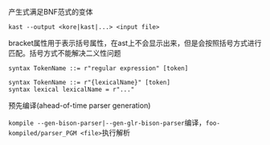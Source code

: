 产生式满足BNF范式的变体

`kast --output <kore|kast|...> <input file>`

bracket属性用于表示括号属性，在ast上不会显示出来，但是会按照括号方式进行匹配。括号方式不能解决二义性问题

```k
syntax TokenName ::= r"regular expression" [token]
```

```k
syntax TokenName ::= r"{lexicalName}" [token]
syntax lexical lexicalName = r"..."
```

预先编译(ahead-of-time parser generation)

`kompile --gen-bison-parser|--gen-glr-bison-parser`编译，`foo-kompiled/parser_PGM <file>`执行解析